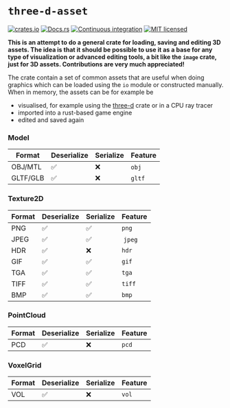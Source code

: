 # `three-d-asset`

[![crates.io](https://img.shields.io/crates/v/three-d-asset.svg)](https://crates.io/crates/three-d-asset)
[![Docs.rs](https://docs.rs/three-d-asset/badge.svg)](https://docs.rs/three-d-asset)
[![Continuous integration](https://github.com/asny/three-d-asset/actions/workflows/rust.yml/badge.svg)](https://github.com/asny/three-d-asset/actions/workflows/rust.yml)
[![MIT licensed](https://img.shields.io/badge/license-MIT-blue.svg)](https://github.com/asny/three-d-asset/blob/main/LICENSE)

**This is an attempt to do a general crate for loading, saving and editing 3D assets. The idea is that it should be possible to use it as a base for any type of visualization or advanced editing tools, a bit like the `image` crate, just for 3D assets. Contributions are very much appreciated!**

The crate contain a set of common assets that are useful when doing graphics which can be loaded using the `io` module or constructed manually.
When in memory, the assets can be for example be

- visualised, for example using the [three-d](https://github.com/asny/three-d) crate or in a CPU ray tracer
- imported into a rust-based game engine
- edited and saved again

### Model

| Format   | Deserialize | Serialize | Feature |
| -------- | ----------- | --------- | ------- |
| OBJ/MTL  | ✅          | ❌        | `obj`   |
| GLTF/GLB | ✅          | ❌        | `gltf`  |

### Texture2D

| Format | Deserialize | Serialize | Feature |
| ------ | ----------- | --------- | ------- |
| PNG    | ✅          | ✅        | `png`   |
| JPEG   | ✅          | ✅        |  `jpeg` |
| HDR    | ✅          | ❌        | `hdr`   |
| GIF    | ✅          | ✅        | `gif`   |
| TGA    | ✅          | ✅        | `tga`   |
| TIFF   | ✅          | ✅        | `tiff`  |
| BMP    | ✅          | ✅        | `bmp`   |

### PointCloud

| Format | Deserialize | Serialize | Feature |
| ------ | ----------- | --------- | ------- |
| PCD    | ✅          | ❌        | `pcd`   |

### VoxelGrid

| Format | Deserialize | Serialize | Feature |
| ------ | ----------- | --------- | ------- |
| VOL    | ✅          | ❌        | `vol`   |
